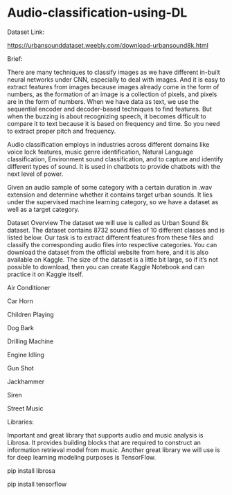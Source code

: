# Audio-classification-using-DL

Dataset Link:

https://urbansounddataset.weebly.com/download-urbansound8k.html


Brief:


There are many techniques to classify images as we have different in-built neural networks under CNN, especially to deal with images. And it is easy to extract features from images because images already come in the form of numbers, as the formation of an image is a collection of pixels, and pixels are in the form of numbers. When we have data as text, we use the sequential encoder and decoder-based techniques to find features. But when the buzzing is about recognizing speech, it becomes difficult to compare it to text because it is based on frequency and time. So you need to extract proper pitch and frequency.

Audio classification employs in industries across different domains like voice lock features, music genre identification, Natural Language classification, Environment sound classification, and to capture and identify different types of sound. It is used in chatbots to provide chatbots with the next level of power.

Given an audio sample of some category with a certain duration in .wav extension and determine whether it contains target urban sounds. It lies under the supervised machine learning category, so we have a dataset as well as a target category.

Dataset Overview
The dataset we will use is called as Urban Sound 8k dataset. The dataset contains 8732 sound files of 10 different classes and is listed below. Our task is to extract different features from these files and classify the corresponding audio files into respective categories. You can download the dataset from the official website from here, and it is also available on Kaggle. The size of the dataset is a little bit large, so if it’s not possible to download, then you can create Kaggle Notebook and can practice it on Kaggle itself.

Air Conditioner

Car Horn

Children Playing

Dog Bark

Drilling Machine

Engine Idling

Gun Shot

Jackhammer

Siren

Street Music



Libraries:

Important and great library that supports audio and music analysis is Librosa. It provides building blocks that are required to construct an information retrieval model from music. Another great library we will use is for deep learning modeling purposes is TensorFlow.

pip install librosa

pip install tensorflow


